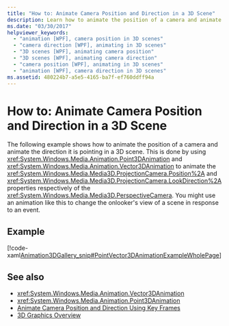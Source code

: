 ```yaml
---
title: "How to: Animate Camera Position and Direction in a 3D Scene"
description: Learn how to animate the position of a camera and animate the direction it is pointing in a 3D scene using Point3DAnimation and Vector3DAnimation.
ms.date: "03/30/2017"
helpviewer_keywords: 
  - "animation [WPF], camera position in 3D scenes"
  - "camera direction [WPF], animating in 3D scenes"
  - "3D scenes [WPF], animating camera position"
  - "3D scenes [WPF], animating camera direction"
  - "camera position [WPF], animating in 3D scenes"
  - "animation [WPF], camera direction in 3D scenes"
ms.assetid: 480224b7-a5e5-4165-ba7f-ef760ddff94a
---
```

# How to: Animate Camera Position and Direction in a 3D Scene

The following example shows how to animate the position of a camera and animate the direction it is pointing in a 3D scene. This is done by using <xref:System.Windows.Media.Animation.Point3DAnimation> and <xref:System.Windows.Media.Animation.Vector3DAnimation> to animate the <xref:System.Windows.Media.Media3D.ProjectionCamera.Position%2A> and <xref:System.Windows.Media.Media3D.ProjectionCamera.LookDirection%2A> properties respectively of the <xref:System.Windows.Media.Media3D.PerspectiveCamera>. You might use an animation like this to change the onlooker's view of a scene in response to an event.  
  
## Example  

 [!code-xaml[Animation3DGallery_snip#PointVector3DAnimationExampleWholePage](~/samples/snippets/csharp/VS_Snippets_Wpf/Animation3DGallery_snip/CS/PointVector3DAnimationExample.xaml#pointvector3danimationexamplewholepage)]  
  
## See also

- <xref:System.Windows.Media.Animation.Vector3DAnimation>
- <xref:System.Windows.Media.Animation.Point3DAnimation>
- [Animate Camera Position and Direction Using Key Frames](how-to-animate-camera-position-and-direction-using-key-frames.md)
- [3D Graphics Overview](3-d-graphics-overview.md)
